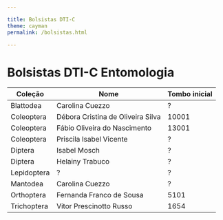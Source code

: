 ```yaml
---

title: Bolsistas DTI-C
theme: cayman
permalink: /bolsistas.html

---
```


# Bolsistas DTI-C Entomologia

Coleção | Nome  | Tombo inicial
------------ | ------------- | -------------
Blattodea | Carolina Cuezzo | ?
Coleoptera | Débora Cristina de Oliveira Silva | 10001
Coleoptera | Fábio Oliveira do Nascimento | 13001
Coleoptera | Priscila Isabel Vicente | ?
Diptera | Isabel Mosch | ?
Diptera | Helainy Trabuco | ?
Lepidoptera | ? | ?
Mantodea | Carolina Cuezzo | ?
Orthoptera | Fernanda Franco de Sousa | 5101
Trichoptera | Vitor Prescinotto Russo | 1654

